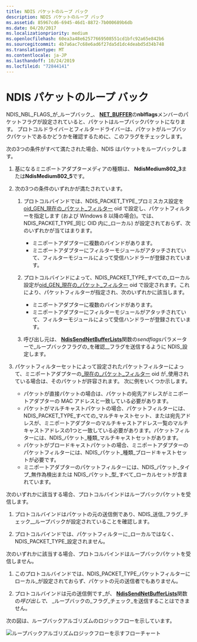 ```yaml
---
title: NDIS パケットのループ バック
description: NDIS パケットのループ バック
ms.assetid: 85967cd6-6945-46d1-8872-7b000689b6db
ms.date: 04/20/2017
ms.localizationpriority: medium
ms.openlocfilehash: 60ea3a48e62577669508551cd1bfc92a65e842b6
ms.sourcegitcommit: 4b7a6ac7c68e6ad6f27da5d1dc4deabd5d34b748
ms.translationtype: MT
ms.contentlocale: ja-JP
ms.lasthandoff: 10/24/2019
ms.locfileid: "72844141"
---
```

# <a name="looping-back-ndis-packets"></a>NDIS パケットのループ バック





NDIS\_NBL\_FLAGS\_が\_ループバック\_、 [**NET\_BUFFER**](https://docs.microsoft.com/windows-hardware/drivers/ddi/ndis/ns-ndis-_net_buffer_list)の**nblflags**メンバーのパケットフラグが設定されていると、パケットはループバックパケットになります。 プロトコルドライバーとフィルタードライバーは、パケットがループバックパケットであるかどうかを確認するために、このフラグをチェックします。

次の3つの条件がすべて満たされた場合、NDIS はパケットをループバックします。

1.  基になるミニポートアダプターメディアの種類は、 **NdisMedium802\_3**または**NdisMedium802\_5**です。

2.  次の3つの条件のいずれかが満たされています。
    1.  プロトコルバインドでは、NDIS\_PACKET\_TYPE\_プロミスカス設定を[oid\_GEN\_現在の\_パケット\_フィルター](https://docs.microsoft.com/windows-hardware/drivers/network/oid-gen-current-packet-filter) oid で設定し、パケットフィルターを指定します (および Windows 8 以降の場合)。では、NDIS\_PACKET\_TYPE\_同じ OID 内に\_ローカル) が設定されておらず、次のいずれかが当てはまります。

        -   ミニポートアダプターに複数のバインドがあります。
        -   ミニポートアダプターにフィルターモジュールがアタッチされていて、フィルターモジュールによって受信ハンドラーが登録されています。

    2.  プロトコルバインドによって、NDIS\_PACKET\_TYPE\_すべての\_ローカル設定が[oid\_GEN\_現在の\_パケット\_フィルター](https://docs.microsoft.com/windows-hardware/drivers/network/oid-gen-current-packet-filter) oid で設定されます。これにより、パケットフィルターが指定され、次のいずれかに該当します。
        -   ミニポートアダプターに複数のバインドがあります。
        -   ミニポートアダプターにフィルターモジュールがアタッチされていて、フィルターモジュールによって受信ハンドラーが登録されています。

    3.  呼び出し元は、 [**NdisSendNetBufferLists**](https://docs.microsoft.com/windows-hardware/drivers/ddi/ndis/nf-ndis-ndissendnetbufferlists)関数の*sendflags*パラメーターで\_ループバックフラグの\_を確認\_\_フラグを送信するように NDIS\_設定します。

3.  パケットフィルターセットによって設定されたパケットフィルターによって、ミニポートアダプターの[\_現在の\_パケット\_フィルター](https://docs.microsoft.com/windows-hardware/drivers/network/oid-gen-current-packet-filter) oid が\_使用されている場合は、そのパケットが許容されます。 次に例をいくつか示します。
    -   パケットが直接パケットの場合は、パケットの宛先アドレスがミニポートアダプターの MAC アドレスと一致している必要があります。
    -   パケットがマルチキャストパケットの場合、パケットフィルターには、NDIS\_PACKET\_TYPE\_すべての\_マルチキャストセット、または宛先アドレスが、ミニポートアダプターのマルチキャストアドレス一覧のマルチキャストアドレスの1つと一致している必要があります。パケットフィルターには、NDIS\_パケット\_種類\_マルチキャストセットがあります。
    -   パケットがブロードキャストパケットの場合、ミニポートアダプターのパケットフィルターには、NDIS\_パケット\_種類\_ブロードキャストセットが必要です。
    -   ミニポートアダプターのパケットフィルターには、NDIS\_パケット\_タイプ\_無作為検出または NDIS\_パケット\_型\_すべて\_ローカルセットが含まれています。

次のいずれかに該当する場合、プロトコルバインドはループバックパケットを受信します。

1.  プロトコルバインドはパケットの元の送信側であり、NDIS\_送信\_フラグ\_チェック\_\_ループバックが設定されていることを確認します。

2.  プロトコルバインドでは、パケットフィルターに\_ローカルではなく、NDIS\_PACKET\_TYPE\_設定されません。

次のいずれかに該当する場合、プロトコルバインドはループバックパケットを受信しません。

1.  このプロトコルバインドでは、NDIS\_PACKET\_TYPE\_パケットフィルターにローカル\_が設定されておらず、パケットの元の送信者でもありません。

2.  プロトコルバインドは元の送信側です\_が、 [**NdisSendNetBufferLists**](https://docs.microsoft.com/windows-hardware/drivers/ddi/ndis/nf-ndis-ndissendnetbufferlists)関数の*呼び出しで、* \_ループバックの\_フラグ\_チェック\_を送信することはできません。

次の図は、ループバックアルゴリズムのロジックフローを示しています。

![ループバックアルゴリズムロジックフローを示すフローチャート](images/loopback.png)

 

 





